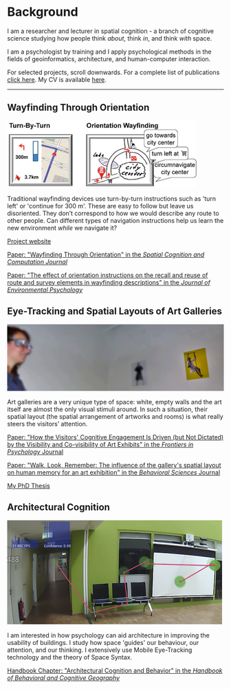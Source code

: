 # Background

I am a researcher and lecturer in spatial cognition - a branch of cognitive science studying how people think *about*, think *in*, and think *with* space.

I am a psychologist by training and I apply psychological methods in the fields of geoinformatics, architecture, and human-computer interaction.

For selected projects, scroll downwards. For a complete list of publications [click here](). My CV is available [here](/pdfs/cv.pdf).

---

## Wayfinding Through Orientation
![WayTO Project](/images/wayto.png)

Traditional wayfinding devices use turn-by-turn instructions such as 'turn left' or 'continue for 300 m'. These are easy to follow but leave us disoriented. They don’t correspond to how we would describe any route to other people. Can different types of navigation instructions help us learn the new environment *while* we navigate it?

[Project website](https://www.uni-muenster.de/Geoinformatics/en/WayTO/index.html)

[Paper: "Wayfinding Through Orientation" in the *Spatial Cognition and Computation Journal*]()

[Paper: "The effect of orientation instructions on the recall and reuse of route and survey elements in wayfinding descriptions" in the *Journal of Environmental Psychology*]()



## Eye-Tracking and Spatial Layouts of Art Galleries
![Art Galleries PhD Project](/images/artgalleries.jpg)

Art galleries are a very unique type of space: white, empty walls and the art itself are almost the only visual stimuli around. In such a situation, their spatial layout (the spatial arrangement of artworks and rooms) is what really steers the visitors’ attention.

[Paper: "How the Visitors' Cognitive Engagement Is Driven (but Not Dictated) by the Visibility and Co-visibility of Art Exhibits" in the *Frontiers in Psychology* Journal]()

[Paper: "Walk, Look, Remember: The influence of the gallery's spatial layout on human memory for an art exhibition" in the *Behavioral Sciences* Journal]()

[My PhD Thesis]()


## Architectural Cognition
![Architectural Cognition](/images/arch.jpg)

I am interested in how psychology can aid architecture in improving the usability of buildings. I study how space 'guides' our behaviour, our attention, and our thinking. I extensively use Mobile Eye-Tracking technology and the theory of Space Syntax.

[Handbook Chapter: "Architectural Cognition and Behavior" in the *Handbook of Behavioral and Cognitive Geography*]()

